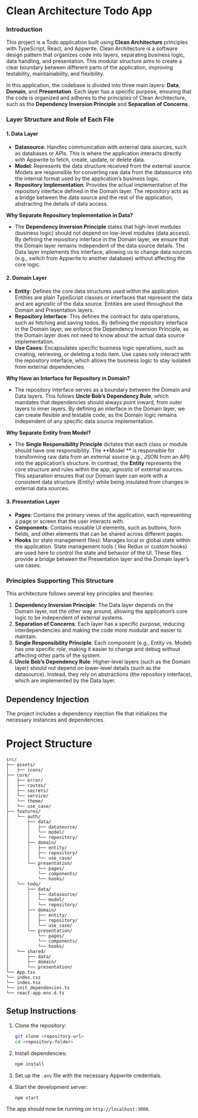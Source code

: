 # Clean Architecture Todo App

### Introduction

This project is a Todo application built using **Clean Architecture** principles with TypeScript, React, and Appwrite.
Clean Architecture is a software design pattern that organizes code into layers, separating business logic, data
handling, and presentation. This modular structure aims to create a clear boundary between different parts of the
application, improving testability, maintainability, and flexibility.

In this application, the codebase is divided into three main layers: **Data**, **Domain**, and **Presentation**. Each
layer has a specific purpose, ensuring that the code is organized and adheres to the principles of Clean Architecture,
such as the **Dependency Inversion Principle** and **Separation of Concerns**.

### Layer Structure and Role of Each File

#### 1. Data Layer

- **Datasource**: Handles communication with external data sources, such as databases or APIs. This is where the
  application interacts directly with Appwrite to fetch, create, update, or delete data.
- **Model**: Represents the data structure received from the external source. Models are responsible for converting raw
  data from the datasource into the internal format used by the application’s business logic.
- **Repository Implementation**: Provides the actual implementation of the repository interface defined in the Domain
  layer. The repository acts as a bridge between the data source and the rest of the application, abstracting the
  details of data access.

**Why Separate Repository Implementation in Data?**

- The **Dependency Inversion Principle** states that high-level modules (business logic) should not depend on low-level
  modules (data access). By defining the repository interface in the Domain layer, we ensure that the Domain layer
  remains independent of the data source details. The Data layer implements this interface, allowing us to change data
  sources (e.g., switch from Appwrite to another database) without affecting the core logic.

#### 2. Domain Layer

- **Entity**: Defines the core data structures used within the application. Entities are plain TypeScript classes or
  interfaces that represent the data and are agnostic of the data source. Entities are used throughout the Domain and
  Presentation layers.
- **Repository Interface**: This defines the contract for data operations, such as fetching and saving todos. By
  defining the repository interface in the Domain layer, we enforce the Dependency Inversion Principle, as the Domain
  layer does not need to know about the actual data source implementation.
- **Use Cases**: Encapsulates specific business logic operations, such as creating, retrieving, or deleting a todo item.
  Use cases only interact with the repository interface, which allows the business logic to stay isolated from external
  dependencies.

**Why Have an Interface for Repository in Domain?**

- The repository interface serves as a boundary between the Domain and Data layers. This follows **Uncle Bob’s
  Dependency Rule**, which mandates that dependencies should always point inward, from outer layers to inner layers. By
  defining an interface in the Domain layer, we can create flexible and testable code, as the Domain logic remains
  independent of any specific data source implementation.

**Why Separate Entity from Model?**

- The **Single Responsibility Principle** dictates that each class or module should have one responsibility. The **Model
  ** is responsible for transforming raw data from an external source (e.g., JSON from an API) into the application’s
  structure. In contrast, the **Entity** represents the core structure and rules within the app, agnostic of external
  sources. This separation ensures that our Domain layer can work with a consistent data structure (Entity) while being
  insulated from changes in external data sources.

#### 3. Presentation Layer

- **Pages**: Contains the primary views of the application, each representing a page or screen that the user interacts
  with.
- **Components**: Contains reusable UI elements, such as buttons, form fields, and other elements that can be shared
  across different pages.
- **Hooks** (or state management files): Manages local or global state within the application. State management tools (
  like Redux or custom hooks) are used here to control the state and behavior of the UI. These files provide a bridge
  between the Presentation layer and the Domain layer’s use cases.

### Principles Supporting This Structure

This architecture follows several key principles and theories:

1. **Dependency Inversion Principle**: The Data layer depends on the Domain layer, not the other way around, allowing
   the application’s core logic to be independent of external systems.
2. **Separation of Concerns**: Each layer has a specific purpose, reducing interdependencies and making the code more
   modular and easier to maintain.
3. **Single Responsibility Principle**: Each component (e.g., Entity vs. Model) has one specific role, making it easier
   to change and debug without affecting other parts of the system.
4. **Uncle Bob’s Dependency Rule**: Higher-level layers (such as the Domain layer) should not depend on lower-level
   details (such as the datasource). Instead, they rely on abstractions (the repository interface), which are
   implemented by the Data layer.

## Dependency Injection

The project includes a dependency injection file that initializes the necessary instances and dependencies.

# Project Structure

```
src/
├── assets/
│   ├── icons/
├── core/
│   ├── error/
│   ├── routes/
│   ├── secrets/
│   └── service/
│   └── theme/
│   └── use_case/
├── features/
│   └── auth/
│       ├── data/
│       │   ├── datasource/
│       │   └── model/
│       │   └── repository/
│       ├── domain/
│       │   ├── entity/
│       │   ├── repository/
│       │   └── use_case/
│       └── presentation/
│           └── pages/
│           └── components/
│           └── hooks/
│   └── todo/
│       ├── data/
│       │   ├── datasource/
│       │   └── model/
│       │   └── repository/
│       ├── domain/
│       │   ├── entity/
│       │   ├── repository/
│       │   └── use_case/
│       └── presentation/
│           └── pages/
│           └── components/
│           └── hooks/
│   └── shared/
│       ├── data/
│       ├── domain/
│       └── presentation/
└── App.tsx
└── index.css
└── index.tsx
└── init_dependencies.ts
└── react-app-env.d.ts
```

## Setup Instructions

1. Clone the repository:
   ```bash
   git clone <repository-url>
   cd <repository-folder>
   ```

2. Install dependencies:
   ```bash
   npm install
   ```

3. Set up the `.env` file with the necessary Appwrite credentials.

4. Start the development server:
   ```bash
   npm start
   ```

The app should now be running on `http://localhost:3000`.

